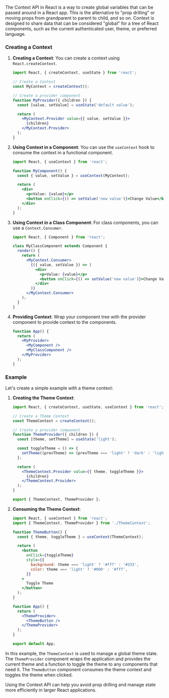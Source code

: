The Context API in React is a way to create global variables that can be passed around in a React app. This is the alternative to "prop drilling" or moving props from grandparent to parent to child, and so on. Context is designed to share data that can be considered "global" for a tree of React components, such as the current authenticated user, theme, or preferred language.

### Creating a Context

1. **Creating a Context**:
You can create a context using `React.createContext`.
    
    ```jsx
    import React, { createContext, useState } from 'react';
    
    // Create a Context
    const MyContext = createContext();
    
    // Create a provider component
    function MyProvider({ children }) {
      const [value, setValue] = useState('default value');
    
      return (
        <MyContext.Provider value={{ value, setValue }}>
          {children}
        </MyContext.Provider>
      );
    }
    
    ```
    
2. **Using Context in a Component**:
You can use the `useContext` hook to consume the context in a functional component.
    
    ```jsx
    import React, { useContext } from 'react';
    
    function MyComponent() {
      const { value, setValue } = useContext(MyContext);
    
      return (
        <div>
          <p>Value: {value}</p>
          <button onClick={() => setValue('new value')}>Change Value</button>
        </div>
      );
    }
    
    ```
    
3. **Using Context in a Class Component**:
For class components, you can use a `Context.Consumer`.
    
    ```jsx
    import React, { Component } from 'react';
    
    class MyClassComponent extends Component {
      render() {
        return (
          <MyContext.Consumer>
            {({ value, setValue }) => (
              <div>
                <p>Value: {value}</p>
                <button onClick={() => setValue('new value')}>Change Value</button>
              </div>
            )}
          </MyContext.Consumer>
        );
      }
    }
    
    ```
    
4. **Providing Context**:
Wrap your component tree with the provider component to provide context to the components.
    
    ```jsx
    function App() {
      return (
        <MyProvider>
          <MyComponent />
          <MyClassComponent />
        </MyProvider>
      );
    }
    
    ```
    

### Example

Let's create a simple example with a theme context:

1. **Creating the Theme Context**:
    
    ```jsx
    import React, { createContext, useState, useContext } from 'react';
    
    // Create a Theme Context
    const ThemeContext = createContext();
    
    // Create a provider component
    function ThemeProvider({ children }) {
      const [theme, setTheme] = useState('light');
    
      const toggleTheme = () => {
        setTheme((prevTheme) => (prevTheme === 'light' ? 'dark' : 'light'));
      };
    
      return (
        <ThemeContext.Provider value={{ theme, toggleTheme }}>
          {children}
        </ThemeContext.Provider>
      );
    }
    
    export { ThemeContext, ThemeProvider };
    
    ```
    
2. **Consuming the Theme Context**:
    
    ```jsx
    import React, { useContext } from 'react';
    import { ThemeContext, ThemeProvider } from './ThemeContext';
    
    function ThemeButton() {
      const { theme, toggleTheme } = useContext(ThemeContext);
    
      return (
        <button
          onClick={toggleTheme}
          style={{
            background: theme === 'light' ? '#fff' : '#333',
            color: theme === 'light' ? '#000' : '#fff',
          }}
        >
          Toggle Theme
        </button>
      );
    }
    
    function App() {
      return (
        <ThemeProvider>
          <ThemeButton />
        </ThemeProvider>
      );
    }
    
    export default App;
    
    ```
    

In this example, the `ThemeContext` is used to manage a global theme state. The `ThemeProvider` component wraps the application and provides the current theme and a function to toggle the theme to any components that need it. The `ThemeButton` component consumes the theme context and toggles the theme when clicked.

Using the Context API can help you avoid prop drilling and manage state more efficiently in larger React applications.